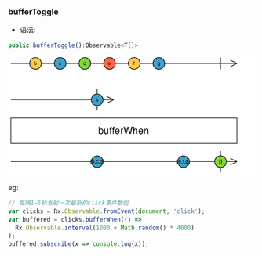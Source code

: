 ### bufferToggle

- 语法:

```ts
public bufferToggle():Observable<T[]>
```

![](/assets/bufferWhen.png)

eg: 

```js
// 每隔1~5秒发射一次最新的click事件数组
var clicks = Rx.Observable.fromEvent(document, 'click');
var buffered = clicks.bufferWhen(() =>
  Rx.Observable.interval(1000 + Math.random() * 4000)
);
buffered.subscribe(x => console.log(x));
```